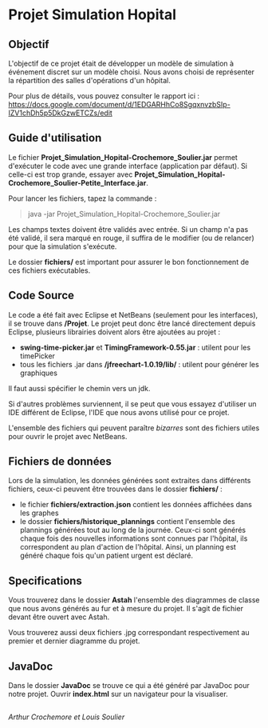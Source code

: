 # Projet Simulation Hopital

## Objectif

L'objectif de ce projet était de développer un modèle de simulation à événement discret sur un modèle choisi. Nous avons choisi de représenter la répartition des salles d'opérations d'un hôpital.

Pour plus de détails, vous pouvez consulter le rapport ici : https://docs.google.com/document/d/1EDGARHhCo8SgqxnvzbSIp-IZV1chDh5p5DkGzwETCZs/edit

## Guide d'utilisation

Le fichier **Projet_Simulation_Hopital-Crochemore_Soulier.jar** permet d'exécuter le code avec une grande interface (application par défaut). Si celle-ci est trop grande, essayer avec **Projet_Simulation_Hopital-Crochemore_Soulier-Petite_Interface.jar**.

Pour lancer les fichiers, tapez la commande : 
> java -jar Projet_Simulation_Hopital-Crochemore_Soulier.jar

Les champs textes doivent être validés avec entrée. Si un champ n'a pas été validé, il sera marqué en rouge, il suffira de le modifier (ou de relancer) pour que la simulation s'exécute.

Le dossier **fichiers/** est important pour assurer le bon fonctionnement de ces fichiers exécutables.

## Code Source

Le code a été fait avec Eclipse et NetBeans (seulement pour les interfaces), il se trouve  dans **/Projet**. Le projet peut donc être lancé directement depuis Eclipse, plusieurs librairies doivent alors être ajoutées au projet :

- **swing-time-picker.jar** et **TimingFramework-0.55.jar** : utilent pour les timePicker
- tous les fichiers .jar dans **/jfreechart-1.0.19/lib/** : utilent pour générer les graphiques

Il faut aussi spécifier le chemin vers un jdk.

Si d'autres problèmes surviennent, il se peut que vous essayez d'utiliser un IDE différent de Eclipse, l'IDE que nous avons utilisé pour ce projet.

L'ensemble des fichiers qui peuvent paraître _bizarres_ sont des fichiers utiles pour ouvrir le projet avec NetBeans.

## Fichiers de données

Lors de la simulation, les données générées sont extraites dans différents fichiers, ceux-ci peuvent être trouvées dans le dossier **fichiers/** :
 - le fichier **fichiers/extraction.json** contient les données affichées dans les graphes
 - le dossier **fichiers/historique_plannings** contient l'ensemble des plannings générées tout au long de la journée. Ceux-ci sont générés chaque fois des nouvelles informations sont connues par l'hôpital, ils correspondent au plan d'action de l'hôpital. Ainsi, un planning est généré chaque fois qu'un patient urgent est déclaré.


## Specifications

Vous trouverez dans le dossier **Astah** l'ensemble des diagrammes de classe que nous avons générés au fur et à mesure du projet. Il s'agit de fichier devant être ouvert avec Astah. 

Vous trouverez aussi deux fichiers .jpg correspondant respectivement au premier et dernier diagramme du projet.

## JavaDoc

Dans le dossier **JavaDoc** se trouve ce qui a été généré par JavaDoc pour notre projet. Ouvrir **index.html** sur un navigateur pour la visualiser.

##

_Arthur Crochemore et Louis Soulier_